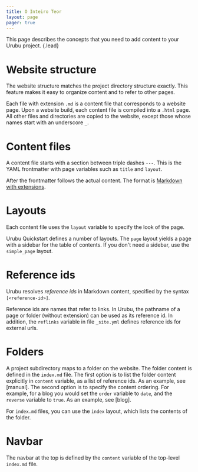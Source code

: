 ```yaml
---
title: O Inteiro Teor
layout: page
pager: true
---
```



This page describes the concepts that you need to
add content to your Urubu project.
{.lead}

Website structure
=================

The website structure matches the project directory structure exactly. This
feature makes it easy to organize content and to refer to other pages.

Each file with extension `.md` is a content file that corresponds to a website
page. Upon a website build, each content file is compiled into a `.html` page.
All other files and directories are copied to the website, except those whose
names start with an underscore `_`.

Content files
=============

A content file starts with a section between triple dashes `---`.  This is the
YAML frontmatter with page variables such as `title` and `layout`.

After the frontmatter follows the actual content. The format is [Markdown with
extensions][markdown_ext].

[markdown_ext]: http://urubu.jandecaluwe.com/manual/authoring.html

Layouts
=======

Each content file uses the `layout` variable to specify the look of the
page.

Urubu Quickstart defines a number of layouts. The `page` layout yields a page
with a sidebar for the table of contents. If you don't need a sidebar, use the
`simple_page` layout.

Reference ids
=============

Urubu resolves *reference ids* in Markdown content, specified by
the syntax `[<reference-id>]`.

Reference ids are names that refer to links. In Urubu, the pathname of a page
or folder (without extension) can be used as its reference id. In addition, the
`reflinks` variable in file `_site.yml` defines reference ids for external
urls.

Folders
=======

A project subdirectory maps to a folder on the website.  The folder content is
defined in the `index.md` file.  The first option is to list the folder content
explicitly in `content` variable, as a list of reference ids.  As an example,
see [manual].  The second option is to specify the content ordering. For
example, for a blog you would set the `order` variable to `date`, and the
`reverse` variable to `true`.  As an example, see [blog].

For `index.md` files, you can use the `index` layout, which lists the contents
of the folder.

Navbar
======

The navbar at the top is defined by the `content` variable of the top-level
`index.md` file.

